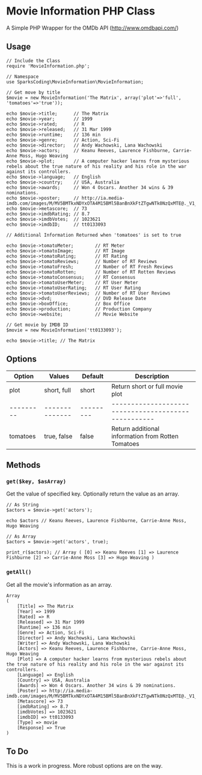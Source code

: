 # Movie Information PHP Class

A Simple PHP Wrapper for the OMDb API (http://www.omdbapi.com/)

## Usage

```
// Include the Class
require 'MovieInformation.php';

// Namespace
use SparksCoding\MovieInformation\MovieInformation;

// Get move by title
$movie = new MovieInformation('The Matrix', array('plot'=>'full', 'tomatoes'=>'true'));

echo $movie->title;      // The Matrix
echo $movie->year;       // 1999
echo $movie->rated;      // R
echo $movie->released;   // 31 Mar 1999
echo $movie->runtime;    // 136 min
echo $movie->genre;      // Action, Sci-Fi
echo $movie->director;   // Andy Wachowski, Lana Wachowski
echo $movie->actors;     // Keanu Reeves, Laurence Fishburne, Carrie-Anne Moss, Hugo Weaving
echo $movie->plot;       // A computer hacker learns from mysterious rebels about the true nature of his reality and his role in the war against its controllers.
echo $movie->language;   // English
echo $movie->country;    // USA, Australia
echo $movie->awards;     // Won 4 Oscars. Another 34 wins & 39 nominations.
echo $movie->poster;     // http://ia.media-imdb.com/images/M/MV5BMTkxNDYxOTA4M15BMl5BanBnXkFtZTgwNTk0NzQxMTE@._V1_SX300.jpg
echo $movie->metascore;  // 73
echo $movie->imdbRating; // 8.7
echo $movie->imdbVotes;  // 1023621
echo $movie->imdbID;     // tt0133093

// Additional Information Returned when 'tomatoes' is set to true

echo $movie->tomatoMeter;        // RT Meter
echo $movie->tomatoImage;        // RT Image
echo $movie->tomatoRating;       // RT Rating
echo $movie->tomatoReviews;      // Number of RT Reviews
echo $movie->tomatoFresh;        // Number of RT Fresh Reviews
echo $movie->tomatoRotten;       // Number of RT Rotten Reviews
echo $movie->tomatoConsensus;    // RT Consensus
echo $movie->tomatoUserMeter;    // RT User Meter
echo $movie->tomatoUserRating;   // RT User Rating
echo $movie->tomatoUserReviews;  // Number of RT User Reviews
echo $movie->dvd;                // DVD Release Date
echo $movie->boxOffice;          // Box Office
echo $movie->production;         // Production Company
echo $movie->website;            // Movie Website

// Get movie by IMDB ID
$movie = new MovieInformation('tt0133093');

echo $movie->title; // The Matrix
```

## Options

| Option   | Values       | Default | Description                                        |
| ---------|--------------|---------|--------------------------------------------------- |
| plot     | short, full  | short   | Return short or full movie plot                    |
| ---------|--------------|---------|--------------------------------------------------- |
| tomatoes | true, false  | false   | Return additional information from Rotten Tomatoes |

## Methods

### `get($key, $asArray)`

Get the value of specified key. Optionally return the value as an array.

```
// As String
$actors = $movie->get('actors'); 

echo $actors // Keanu Reeves, Laurence Fishburne, Carrie-Anne Moss, Hugo Weaving

// As Array
$actors = $movie->get('actors', true);

print_r($actors); // Array ( [0] => Keanu Reeves [1] => Laurence Fishburne [2] => Carrie-Anne Moss [3] => Hugo Weaving ) 
```

### `getAll()`

Get all the movie's information as an array.

```
Array
(
    [Title] => The Matrix
    [Year] => 1999
    [Rated] => R
    [Released] => 31 Mar 1999
    [Runtime] => 136 min
    [Genre] => Action, Sci-Fi
    [Director] => Andy Wachowski, Lana Wachowski
    [Writer] => Andy Wachowski, Lana Wachowski
    [Actors] => Keanu Reeves, Laurence Fishburne, Carrie-Anne Moss, Hugo Weaving
    [Plot] => A computer hacker learns from mysterious rebels about the true nature of his reality and his role in the war against its controllers.
    [Language] => English
    [Country] => USA, Australia
    [Awards] => Won 4 Oscars. Another 34 wins & 39 nominations.
    [Poster] => http://ia.media-imdb.com/images/M/MV5BMTkxNDYxOTA4M15BMl5BanBnXkFtZTgwNTk0NzQxMTE@._V1_SX300.jpg
    [Metascore] => 73
    [imdbRating] => 8.7
    [imdbVotes] => 1023621
    [imdbID] => tt0133093
    [Type] => movie
    [Response] => True
)
```

## To Do

This is a work in progress. More robust options are on the way.